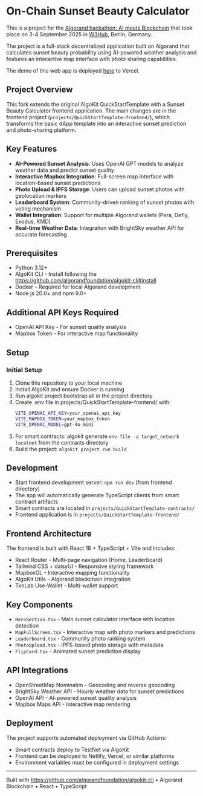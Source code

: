 # On-Chain Sunset Beauty Calculator

This is a project for the [Algorand hackathon: AI meets Blockchain](https://luma.com/be27ik5w?tk=68T2qF) that took place on 3-4 September 2025 in [W3Hub](https://w3hub.berlin/), Berlin, Germany.

The project is a full-stack decentralized application built on Algorand that calculates sunset beauty probability using AI-powered weather analysis and features an interactive map interface with photo sharing capabilities.

The demo of this web app is deployed [here](https://sunsetting.vercel.app/) to Vercel.

## Project Overview

This fork extends the original AlgoKit QuickStartTemplate with a Sunset Beauty Calculator frontend application. The main changes are in the frontend project (`projects/QuickStartTemplate-frontend/`), which transforms the basic dApp template into an interactive sunset prediction and photo-sharing platform.

## Key Features

- **AI-Powered Sunset Analysis**: Uses OpenAI GPT models to analyze weather data and predict sunset quality
- **Interactive Mapbox Integration**: Full-screen map interface with location-based sunset predictions
- **Photo Upload & IPFS Storage**: Users can upload sunset photos with geolocation markers
- **Leaderboard System**: Community-driven ranking of sunset photos with voting mechanism
- **Wallet Integration**: Support for multiple Algorand wallets (Pera, Defly, Exodus, KMD)
- **Real-time Weather Data**: Integration with BrightSky weather API for accurate forecasting

## Prerequisites

- Python 3.12+
- AlgoKit CLI - Install following the https://github.com/algorandfoundation/algokit-cli#install
- Docker - Required for local Algorand development
- Node.js 20.0+ and npm 9.0+

## Additional API Keys Required

- OpenAI API Key - For sunset quality analysis
- Mapbox Token - For interactive map functionality

## Setup

### Initial Setup

1. Clone this repository to your local machine
2. Install AlgoKit and ensure Docker is running
3. Run algokit project bootstrap all in the project directory
4. Create .env file in projects/QuickStartTemplate-frontend/ with:
   ```bash
   VITE_OPENAI_API_KEY=your_openai_api_key
   VITE_MAPBOX_TOKEN=your_mapbox_token
   VITE_OPENAI_MODEL=gpt-4o-mini
   ```
5. For smart contracts: algokit generate `env-file -a target_network localnet` from the contracts directory
6. Build the project: `algokit project run build`

## Development

- Start frontend development server: `npm run dev` (from frontend directory)
- The app will automatically generate TypeScript clients from smart contract artifacts
- Smart contracts are located in `projects/QuickStartTemplate-contracts/`
- Frontend application is in `projects/QuickStartTemplate-frontend/`

## Frontend Architecture

The frontend is built with React 18 + TypeScript + Vite and includes:

- React Router - Multi-page navigation (Home, Leaderboard)
- Tailwind CSS + daisyUI - Responsive styling framework
- MapboxGL - Interactive mapping functionality
- AlgoKit Utils - Algorand blockchain integration
- TxnLab Use-Wallet - Multi-wallet support

## Key Components

- `HeroSection.tsx` - Main sunset calculator interface with location detection
- `MapFullScreen.tsx` - Interactive map with photo markers and predictions
- `Leaderboard.tsx` - Community photo ranking system
- `PhotoUpload.tsx` - IPFS-based photo storage with metadata
- `FlipCard.tsx` - Animated sunset prediction display

## API Integrations

- OpenStreetMap Nominatim - Geocoding and reverse geocoding
- BrightSky Weather API - Hourly weather data for sunset predictions
- OpenAI API - AI-powered sunset quality analysis
- Mapbox Maps API - Interactive map rendering

## Deployment

The project supports automated deployment via GitHub Actions:

- Smart contracts deploy to TestNet via AlgoKit
- Frontend can be deployed to Netlify, Vercel, or similar platforms
- Environment variables must be configured in deployment settings

---

Built with https://github.com/algorandfoundation/algokit-cli • Algorand Blockchain • React • TypeScript
